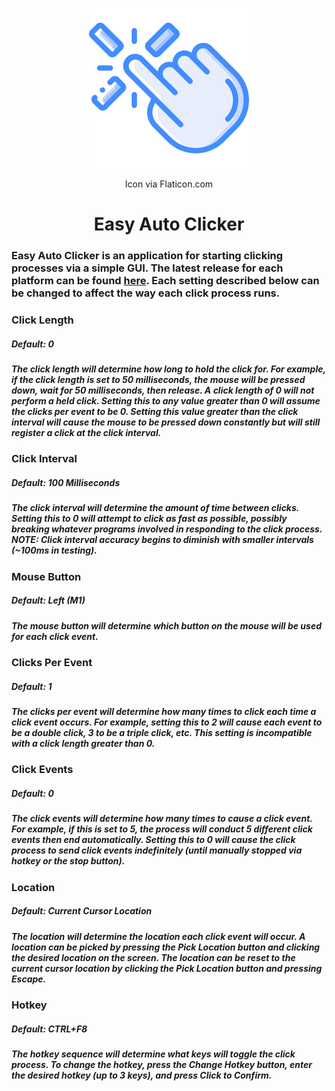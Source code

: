 <p align="center"><img src="icon.png" width="256" height="256" alt="Easy Auto Clicker Logo"></p>
<p align="center">Icon via Flaticon.com</p>

<h1 align="center">Easy Auto Clicker</h1>

### Easy Auto Clicker is an application for starting clicking processes via a simple GUI. The latest release for each platform can be found [here](https://github.com/CaymanFreeman/EasyAutoClicker/releases). Each setting described below can be changed to affect the way each click process runs. 

### Click Length

##### Default: 0
##### The click length will determine how long to hold the click for. For example, if the click length is set to 50 milliseconds, the mouse will be pressed down, wait for 50 milliseconds, then release. A click length of 0 will not perform a held click. Setting this to any value greater than 0 will assume the clicks per event to be 0. Setting this value greater than the click interval will cause the mouse to be pressed down constantly but will still register a click at the click interval.

### Click Interval

##### Default: 100 Milliseconds
##### The click interval will determine the amount of time between clicks. Setting this to 0 will attempt to click as fast as possible, possibly breaking whatever programs involved in responding to the click process. NOTE: Click interval accuracy begins to diminish with smaller intervals (~100ms in testing).

### Mouse Button

##### Default: Left (M1)
##### The mouse button will determine which button on the mouse will be used for each click event. 

### Clicks Per Event

##### Default: 1
##### The clicks per event will determine how many times to click each time a click event occurs. For example, setting this to 2 will cause each event to be a double click, 3 to be a triple click, etc. This setting is incompatible with a click length greater than 0.

### Click Events

##### Default: 0
##### The click events will determine how many times to cause a click event. For example, if this is set to 5, the process will conduct 5 different click events then end automatically. Setting this to 0 will cause the click process to send click events indefinitely (until manually stopped via hotkey or the stop button).

### Location

##### Default: Current Cursor Location
##### The location will determine the location each click event will occur. A location can be picked by pressing the Pick Location button and clicking the desired location on the screen. The location can be reset to the current cursor location by clicking the Pick Location button and pressing Escape.

### Hotkey

##### Default: CTRL+F8
##### The hotkey sequence will determine what keys will toggle the click process. To change the hotkey, press the Change Hotkey button, enter the desired hotkey (up to 3 keys), and press Click to Confirm.

